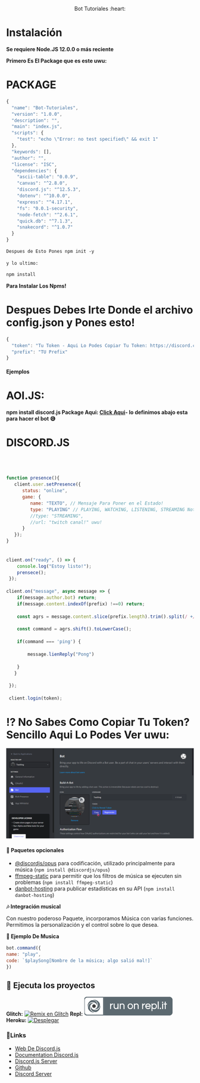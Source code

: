 
<p align="center">Bot Tutoriales :heart: </p>

# Instalación

**Se requiere Node.JS 12.0.0 o más reciente**

**Primero Es El Package que es este uwu:**

# PACKAGE

```javascript
{
  "name": "Bot-Tutoriales",
  "version": "1.0.0",
  "description": "",
  "main": "index.js",
  "scripts": {
    "test": "echo \"Error: no test specified\" && exit 1"
  },
  "keywords": [],
  "author": "",
  "license": "ISC",
  "dependencies": {
    "ascii-table": "0.0.9",
    "canvas": "^2.8.0",
    "discord.js": "^12.5.3",
    "dotenv": "^10.0.0",
    "express": "^4.17.1",
    "fs": "0.0.1-security",
    "node-fetch": "^2.6.1",
    "quick.db": "^7.1.3",
    "snakecord": "^1.0.7"
  }
}

```

```text
Despues de Esto Pones npm init -y

y lo ultimo:
```

```javascript
npm install
```

**Para Instalar Los Npms!**

# Despues Debes Irte Donde el archivo config.json y Pones esto!

  ```javascript
  {
    "token": "Tu Token - Aqui Lo Podes Copiar Tu Token: https://discord.com/developers/applications/clientid/bot",
    "prefix": "TU Prefix"
  }
  ```

#### Ejemplos

# AOI.JS:

**npm install discord.js Package Aqui: [**Click Aqui**](https://github.com/Jennifer7w7/Bot-Tutoriales#package)- lo definimos abajo esta para hacer el bot 😅**

# DISCORD.JS

```javascript



function presence(){
   client.user.setPresence({
      status: "online",
      game: {
         name: "TEXTO", // Mensaje Para Poner en el Estado!
         type: "PLAYING" // PLAYING, WATCHING, LISTENING, STREAMING Nota: Para El STREAMING Debes Poner Asi:
         //type: "STREAMING",
         //url: "twitch canal!" uwu!
      }
   });
}


client.on("ready", () => {
    console.log("Estoy listo!");
    prensece();
 });
 
client.on("message", async message => {
    if(message.author.bot) return;
    if(message.content.indexOf(prefix) !==0) return;

    const agrs = message.content.slice(prefix.length).trim().split(/ +/g);

    const command = agrs.shift().toLowerCase();

    if(command === 'ping') {

        message.lienReply("Pong")

    }
   }
 
 });
 
 client.login(token);

```

# ⁉ No Sabes Como Copiar Tu Token? Sencillo Aqui Lo Podes Ver uwu:

<div align="left"><img src="/assets/token.gif">

#### 🎃 Paquetes opcionales

* [@discordjs/opus](https://www.npmjs.com/package/@discordjs/opus) para codificación, utilizado principalmente para música \(`npm install @discordjs/opus`\)
* [ffmpeg-static](https://github.com/discord/ffmpeg-static) para permitir que los filtros de música se ejecuten sin problemas \(`npm install ffmpeg-static`\)
* [danbot-hosting](https://www.npmjs.com/package/danbot-hosting) para publicar estadísticas en su API \(`npm install danbot-hosting`\)

**🎶 Integración musical**

Con nuestro poderoso Paquete, incorporamos Música con varias funciones. Permitimos la personalización y el control sobre lo que desea.

**🎈 Ejemplo De Musica**

```javascript
bot.command({
name: "play",
code: `$playSong[Nombre de la música; algo salió mal!]`
})
```
## 💨 Ejecuta los proyectos

**Glitch:** [![Remix en Glitch](https://cdn.glitch.com/2703baf2-b643-4da7-ab91-7ee2a2d00b5b%2Fremix-button.svg)](https://glitch.com/edit/#!/import/github/Jennifer7w7/Bot-Tutoriales)
**Repl:** [![Ejecutarse en Repl.it](/assets/GitHub.PNG)](https://repl.it/github/Jennifer7w7/Bot-Tutoriales)
**Heroku:** [![Desplegar](https://www.herokucdn.com/deploy/button.svg)](https://heroku.com/deploy?template=https://github.com/Jennifer7w7/Bot-Tutoriales)

### 🔗Links

* [Web De Discord.js](https://discord.js.org/#/)
* [Documentation Discord.js](https://discord.js.org/#/docs/main/stable/general/welcome)
* [Discord.js Server](discord.gg/djs)
* [Github](https://github.com/Jennifer7w7)
* [Discord Server](https://discord.gg/TvBXwYbW4y)
